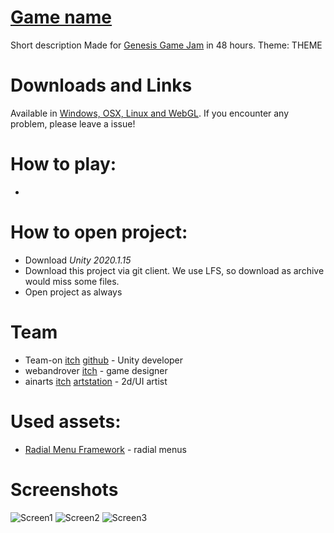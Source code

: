 # [Game name](link)  
Short description
Made for [Genesis Game Jam](https://genesisgamedevweek.com/jam) in 48 hours. Theme: THEME  

# Downloads and Links
Available in [Windows, OSX, Linux and WebGL](link). If you encounter any problem, please leave a issue! 

# How to play:
 * 
 
# How to open project:
 * Download _Unity 2020.1.15_
 * Download this project via git client. We use LFS, so download as archive would miss some files.
 * Open project as always
 
# Team 
 * Team-on [itch](https://teamon.itch.io/) [github](https://github.com/Team-on) - Unity developer
 * webandrover [itch](https://webandrover.itch.io/) - game designer
 * ainarts [itch](link) [artstation](https://www.artstation.com/ainarts) - 2d/UI artist
 
# Used assets:
 * [Radial Menu Framework](https://assetstore.unity.com/packages/tools/gui/radial-menu-framework-50601) - radial menus

# Screenshots
![Screen1](Screenshots/1.jpg)
![Screen2](Screenshots/2.jpg)
![Screen3](Screenshots/3.jpg)
